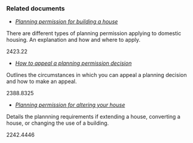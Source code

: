 ###  Related documents

  * [ _Planning permission for building a house_ ](/en/housing/planning-permission/planning-for-building-a-house/)

There are different types of planning permission applying to domestic housing.
An explanation and how and where to apply.

2423.22

  * [ _How to appeal a planning permission decision_ ](/en/housing/planning-permission/appealing-planning-permission-decision/)

Outlines the circumstances in which you can appeal a planning decision and how
to make an appeal.

2388.8325

  * [ _Planning permission for altering your house_ ](/en/housing/planning-permission/planning-permission-for-altering-a-house/)

Details the plannning requirements if extending a house, converting a house,
or changing the use of a building.

2242.4446
